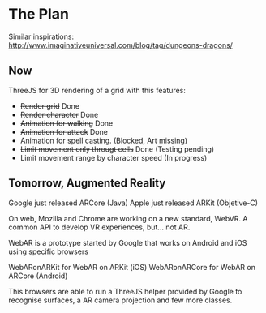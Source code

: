
The Plan
========

Similar inspirations: http://www.imaginativeuniversal.com/blog/tag/dungeons-dragons/


Now
---

ThreeJS for 3D rendering of a grid with this features:

* ~~Render grid~~ Done
* ~~Render character~~ Done
* ~~Animation for walking~~ Done
* ~~Animation for attack~~ Done
* Animation for spell casting. (Blocked, Art missing)
* ~~Limit movement only througt cells~~ Done (Testing pending)
* Limit movement range by character speed (In progress)

Tomorrow, Augmented Reality
--------

Google just released ARCore (Java)
Apple just released ARKit (Objetive-C)

On web, Mozilla and Chrome are working on a new standard, WebVR. 
A common API to develop VR experiences, but... not AR.

WebAR is a prototype started by Google that works on Android and iOS using specific browsers

WebARonARKit for WebAR on ARKit (iOS)
WebARonARCore for WebAR on ARCore (Android)

This browsers are able to run a ThreeJS helper provided by Google to recognise surfaces, a AR camera projection and few more classes.

